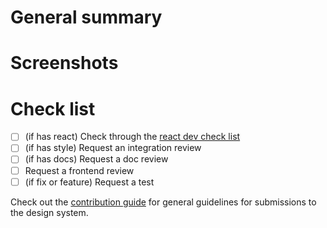# General summary

<!-- Please describe the PR content -->

# Screenshots

<!-- (If applicable) Please provide screenshots and/or gif demonstrating the modification visually -->

# Check list

-   [ ] (if has react) Check through the [react dev check list]
-   [ ] (if has style) Request an integration review
-   [ ] (if has docs) Request a doc review
-   [ ] Request a frontend review
-   [ ] (if fix or feature) Request a test

Check out the [contribution guide] for general guidelines for submissions to the design system.

[contribution guide]: https://github.com/lumapps/design-system/blob/master/CONTRIBUTING.md
[react dev check list]: https://github.com/lumapps/design-system/blob/master/CONTRIBUTING.md#react-developpment-check-list
